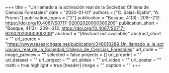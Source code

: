 +++
title = "Un llamado a la activación real de la Sociedad Chilena de Ciencias Forestales"
date = "2020-01-01"
authors = ["C. Salas-Eljatib", "A. Promis"]
publication_types = ["2"]
publication = "Bosque, 41(3) : 209--212. https://doi.org/10.4067/S0717-92002020000300209"
publication_short = "Bosque, 41(3) : 209--212. https://doi.org/10.4067/S0717-92002020000300209"
abstract = "(Abstract not available)"
abstract_short = ""
url_source = "https://www.researchgate.net/publication/346010289_Un_llamado_a_la_activacion_real_de_la_Sociedad_Chilena_de_Ciencias_Forestales"
url_code = ""
image_preview = ""
selected = false
projects = []
url_preprint = ""
url_dataset = ""
url_project = ""
url_slides = ""
url_video = ""
url_poster = ""
math = true
highlight = true
[header]
image = ""
caption = ""
+++
